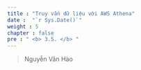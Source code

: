 ```yaml
---
title : "Truy vấn dữ liệu với AWS Athena"
date :  "`r Sys.Date()`" 
weight : 5 
chapter : false
pre : " <b> 3.5. </b> "
---
```


> Nguyễn Văn Hào
